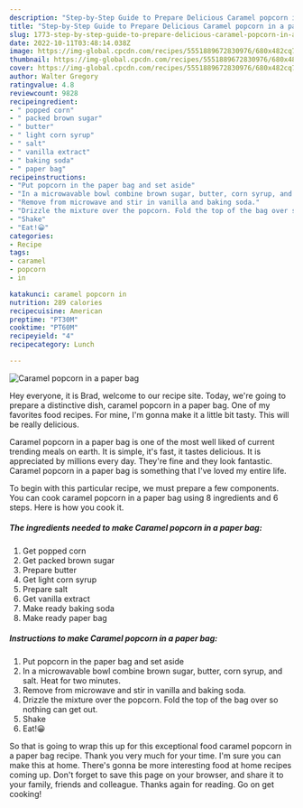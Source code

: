 ```yaml
---
description: "Step-by-Step Guide to Prepare Delicious Caramel popcorn in a paper bag"
title: "Step-by-Step Guide to Prepare Delicious Caramel popcorn in a paper bag"
slug: 1773-step-by-step-guide-to-prepare-delicious-caramel-popcorn-in-a-paper-bag
date: 2022-10-11T03:48:14.038Z
image: https://img-global.cpcdn.com/recipes/5551889672830976/680x482cq70/caramel-popcorn-in-a-paper-bag-recipe-main-photo.jpg
thumbnail: https://img-global.cpcdn.com/recipes/5551889672830976/680x482cq70/caramel-popcorn-in-a-paper-bag-recipe-main-photo.jpg
cover: https://img-global.cpcdn.com/recipes/5551889672830976/680x482cq70/caramel-popcorn-in-a-paper-bag-recipe-main-photo.jpg
author: Walter Gregory
ratingvalue: 4.8
reviewcount: 9828
recipeingredient:
- " popped corn"
- " packed brown sugar"
- " butter"
- " light corn syrup"
- " salt"
- " vanilla extract"
- " baking soda"
- " paper bag"
recipeinstructions:
- "Put popcorn in the paper bag and set aside"
- "In a microwavable bowl combine brown sugar, butter, corn syrup, and salt. Heat for two minutes."
- "Remove from microwave and stir in vanilla and baking soda."
- "Drizzle the mixture over the popcorn. Fold the top of the bag over so nothing can get out."
- "Shake"
- "Eat!😀"
categories:
- Recipe
tags:
- caramel
- popcorn
- in

katakunci: caramel popcorn in 
nutrition: 289 calories
recipecuisine: American
preptime: "PT30M"
cooktime: "PT60M"
recipeyield: "4"
recipecategory: Lunch

---
```



![Caramel popcorn in a paper bag](https://img-global.cpcdn.com/recipes/5551889672830976/680x482cq70/caramel-popcorn-in-a-paper-bag-recipe-main-photo.jpg)

Hey everyone, it is Brad, welcome to our recipe site. Today, we're going to prepare a distinctive dish, caramel popcorn in a paper bag. One of my favorites food recipes. For mine, I'm gonna make it a little bit tasty. This will be really delicious.

Caramel popcorn in a paper bag is one of the most well liked of current trending meals on earth. It is simple, it's fast, it tastes delicious. It is appreciated by millions every day. They're fine and they look fantastic. Caramel popcorn in a paper bag is something that I've loved my entire life.




To begin with this particular recipe, we must prepare a few components. You can cook caramel popcorn in a paper bag using 8 ingredients and 6 steps. Here is how you cook it.

<!--inarticleads1-->

##### The ingredients needed to make Caramel popcorn in a paper bag:

1. Get  popped corn
1. Get  packed brown sugar
1. Prepare  butter
1. Get  light corn syrup
1. Prepare  salt
1. Get  vanilla extract
1. Make ready  baking soda
1. Make ready  paper bag




<!--inarticleads2-->

##### Instructions to make Caramel popcorn in a paper bag:

1. Put popcorn in the paper bag and set aside
1. In a microwavable bowl combine brown sugar, butter, corn syrup, and salt. Heat for two minutes.
1. Remove from microwave and stir in vanilla and baking soda.
1. Drizzle the mixture over the popcorn. Fold the top of the bag over so nothing can get out.
1. Shake
1. Eat!😀




So that is going to wrap this up for this exceptional food caramel popcorn in a paper bag recipe. Thank you very much for your time. I'm sure you can make this at home. There's gonna be more interesting food at home recipes coming up. Don't forget to save this page on your browser, and share it to your family, friends and colleague. Thanks again for reading. Go on get cooking!
